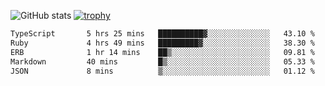 ![GitHub stats](https://github-readme-stats.vercel.app/api?username=ksk001100&show_icons=true&theme=tokyonight)
[![trophy](https://github-profile-trophy.vercel.app/?username=ksk001100&theme=onedark)](https://github.com/ryo-ma/github-profile-trophy)

<!--START_SECTION:waka-->

```txt
TypeScript       5 hrs 25 mins   ██████████▓░░░░░░░░░░░░░░   43.10 %
Ruby             4 hrs 49 mins   █████████▓░░░░░░░░░░░░░░░   38.30 %
ERB              1 hr 14 mins    ██▒░░░░░░░░░░░░░░░░░░░░░░   09.81 %
Markdown         40 mins         █▒░░░░░░░░░░░░░░░░░░░░░░░   05.33 %
JSON             8 mins          ▒░░░░░░░░░░░░░░░░░░░░░░░░   01.12 %
```

<!--END_SECTION:waka-->
